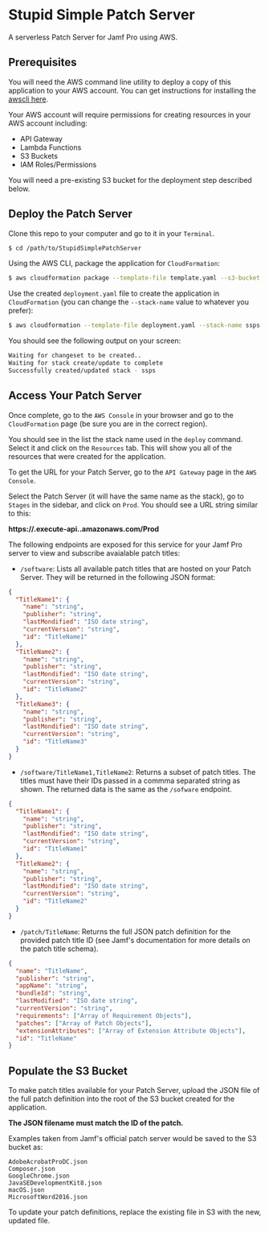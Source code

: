 # Stupid Simple Patch Server

A serverless Patch Server for Jamf Pro using AWS.

## Prerequisites

You will need the AWS command line utility to deploy a copy of this application to your AWS account. You can get instructions for installing the [awscli here](https://docs.aws.amazon.com/cli/latest/userguide/installing.html).

Your AWS account will require permissions for creating resources in your AWS account including:

- API Gateway
- Lambda Functions
- S3 Buckets
- IAM Roles/Permissions

You will need a pre-existing S3 bucket for the deployment step described below.

## Deploy the Patch Server

Clone this repo to your computer and go to it in your `Terminal`.

```bash
$ cd /path/to/StupidSimplePatchServer
```

Using the AWS CLI, package the application for `CloudFormation`:

```bash
$ aws cloudformation package --template-file template.yaml --s3-bucket <Your-S3-Bucket> --output-template-file deployment.yaml
```

Use the created `deployment.yaml` file to create the application in `CloudFormation` (you can change the `--stack-name` value to whatever you prefer):

```bash
$ aws cloudformation --template-file deployment.yaml --stack-name ssps --capabilities CAPABILITY_IAM
```

You should see the following output on your screen:

```bash
Waiting for changeset to be created..
Waiting for stack create/update to complete
Successfully created/updated stack - ssps
```

## Access Your Patch Server

Once complete, go to the `AWS Console` in your browser and go to the `CloudFormation` page (be sure you are in the correct region).

You should see in the list the stack name used in the `deploy` command. Select it and click on the `Resources` tab. This will show you all of the resources that were created for the application.

To get the URL for your Patch Server, go to the `API Gateway` page in the `AWS Console`.

Select the Patch Server (it will have the same name as the stack), go to `Stages` in the sidebar, and click on `Prod`. You should see a URL string similar to this:

**https://<ID-STRING>.execute-api.<REGION>.amazonaws.com/Prod**

The following endpoints are exposed for this service for your Jamf Pro server to view and subscribe avaialable patch titles:

- `/software`: Lists all available patch titles that are hosted on your Patch Server. They will be returned in the following JSON format:

```json
{
  "TitleName1": {
    "name": "string",
    "publisher": "string",
    "lastMondified": "ISO date string",
    "currentVersion": "string",
    "id": "TitleName1"
  },
  "TitleName2": {
    "name": "string",
    "publisher": "string",
    "lastMondified": "ISO date string",
    "currentVersion": "string",
    "id": "TitleName2"
  },
  "TitleName3": {
    "name": "string",
    "publisher": "string",
    "lastMondified": "ISO date string",
    "currentVersion": "string",
    "id": "TitleName3"
  }
}
```

- `/software/TitleName1,TitleName2`: Returns a subset of patch titles. The titles must have their IDs passed in a commma separated string as shown. The returned data is the same as the `/sofware` endpoint.

```json
{
  "TitleName1": {
    "name": "string",
    "publisher": "string",
    "lastMondified": "ISO date string",
    "currentVersion": "string",
    "id": "TitleName1"
  },
  "TitleName2": {
    "name": "string",
    "publisher": "string",
    "lastMondified": "ISO date string",
    "currentVersion": "string",
    "id": "TitleName2"
  }
}
```

- `/patch/TitleName`: Returns the full JSON patch definition for the provided patch title ID (see Jamf's documentation for more details on the patch title schema).

```json
{
  "name": "TitleName",
  "publisher": "string",
  "appName": "string",
  "bundleId": "string",
  "lastModified": "ISO date string",
  "currentVersion": "string",
  "requirements": ["Array of Requirement Objects"],
  "patches": ["Array of Patch Objects"],
  "extensionAttributes": ["Array of Extension Attribute Objects"],
  "id": "TitleName"
}
```

## Populate the S3 Bucket

To make patch titles available for your Patch Server, upload the JSON file of the full patch definition into the root of the S3 bucket created for the application.

**The JSON filename must match the ID of the patch.**

Examples taken from Jamf's official patch server would be saved to the S3 bucket as:

```
AdobeAcrobatProDC.json
Composer.json
GoogleChrome.json
JavaSEDevelopmentKit8.json
macOS.json
MicrosoftWord2016.json
```

To update your patch definitions, replace the existing file in S3 with the new, updated file.

